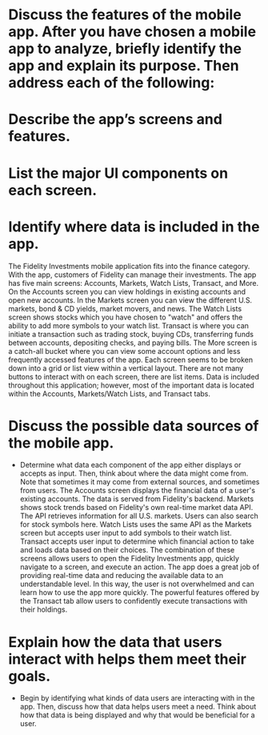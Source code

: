 # Discuss the features of the mobile app. After you have chosen a mobile app to analyze, briefly identify the app and explain its purpose. Then address each of the following:
# Describe the app’s screens and features.
# List the major UI components on each screen.
# Identify where data is included in the app.
The Fidelity Investments mobile application fits into the finance category.  With the app, customers of Fidelity can manage their investments.  The app has five main screens: Accounts, Markets, Watch Lists, Transact, and More.  On the Accounts screen you can view holdings in existing accounts and open new accounts.  In the Markets screen you can view the different U.S. markets, bond & CD yields, market movers, and news.  The Watch Lists screen shows stocks which you have chosen to "watch" and offers the ability to add more symbols to your watch list.  Transact is where you can initiate a transaction such as trading stock, buying CDs, transferring funds between accounts, depositing checks, and paying bills.  The More screen is a catch-all bucket where you can view some account options and less frequently accessed features of the app.  Each screen seems to be broken down into a grid or list view within a vertical layout.  There are not many buttons to interact with on each screen, there are list items.  Data is included throughout this application; however, most of the important data is located within the Accounts, Markets/Watch Lists, and Transact tabs.

# Discuss the possible data sources of the mobile app.
- Determine what data each component of the app either displays or accepts as input. Then, think about where the data might come from. Note that sometimes it may come from external sources, and sometimes from users.
The Accounts screen displays the financial data of a user's existing accounts.  The data is served from Fidelity's backend.  Markets shows stock trends based on Fidelity's own real-time market data API.  The API retrieves information for all U.S. markets.  Users can also search for stock symbols here.  Watch Lists uses the same API as the Markets screen but accepts user input to add symbols to their watch list.  Transact accepts user input to determine which financial action to take and loads data based on their choices.  The combination of these screens allows users to open the Fidelity Investments app, quickly navigate to a screen, and execute an action.  The app does a great job of providing real-time data and reducing the available data to an understandable level.  In this way, the user is not overwhelmed and can learn how to use the app more quickly.  The powerful features offered by the Transact tab allow users to confidently execute transactions with their holdings.

# Explain how the data that users interact with helps them meet their goals.
- Begin by identifying what kinds of data users are interacting with in the app. Then, discuss how that data helps users meet a need. Think about how that data is being displayed and why that would be beneficial for a user.